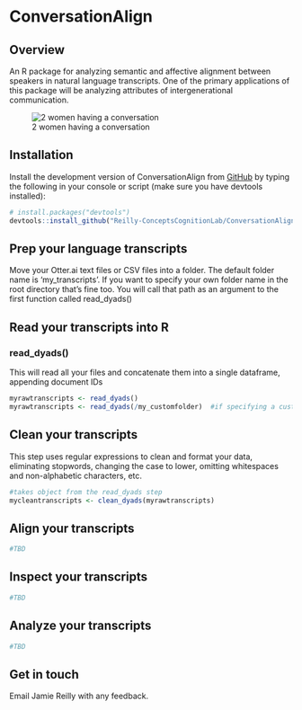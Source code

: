 
<!-- README.md is generated from README.Rmd. Please edit that file -->

# ConversationAlign

<!-- badges: start -->
<!-- badges: end -->

## Overview

An R package for analyzing semantic and affective alignment between
speakers in natural language transcripts. One of the primary
applications of this package will be analyzing attributes of
intergenerational communication.

<figure>
<img src="https://reilly-lab.github.io/agepos1.jpg"
alt="2 women having a conversation" />
<figcaption aria-hidden="true">2 women having a
conversation</figcaption>
</figure>

## Installation

Install the development version of ConversationAlign from
[GitHub](https://github.com/) by typing the following in your console or
script (make sure you have devtools installed):

``` r
# install.packages("devtools")
devtools::install_github("Reilly-ConceptsCognitionLab/ConversationAlign")
```

## Prep your language transcripts

Move your Otter.ai text files or CSV files into a folder. The default
folder name is ‘my_transcripts’. If you want to specify your own folder
name in the root directory that’s fine too. You will call that path as
an argument to the first function called read_dyads()

## Read your transcripts into R

### read_dyads()

This will read all your files and concatenate them into a single
dataframe, appending document IDs

``` r
myrawtranscripts <- read_dyads()
myrawtranscripts <- read_dyads(/my_customfolder)  #if specifying a custom folder path
```

## Clean your transcripts

This step uses regular expressions to clean and format your data,
eliminating stopwords, changing the case to lower, omitting whitespaces
and non-alphabetic characters, etc.

``` r
#takes object from the read_dyads step
mycleantranscripts <- clean_dyads(myrawtranscripts)
```

## Align your transcripts

``` r
#TBD
```

## Inspect your transcripts

``` r
#TBD
```

## Analyze your transcripts

``` r
#TBD
```

## Get in touch

Email Jamie Reilly with any feedback.
